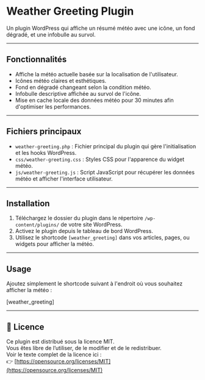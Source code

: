 # Weather Greeting Plugin

Un plugin WordPress qui affiche un résumé météo avec une icône, un fond dégradé, et une infobulle au survol.

---

## Fonctionnalités

- Affiche la météo actuelle basée sur la localisation de l'utilisateur.
- Icônes météo claires et esthétiques.
- Fond en dégradé changeant selon la condition météo.
- Infobulle descriptive affichée au survol de l'icône.
- Mise en cache locale des données météo pour 30 minutes afin d'optimiser les performances.

---

## Fichiers principaux

- `weather-greeting.php` : Fichier principal du plugin qui gère l'initialisation et les hooks WordPress.
- `css/weather-greeting.css` : Styles CSS pour l'apparence du widget météo.
- `js/weather-greeting.js` : Script JavaScript pour récupérer les données météo et afficher l'interface utilisateur.

---

## Installation

1. Téléchargez le dossier du plugin dans le répertoire `/wp-content/plugins/` de votre site WordPress.
2. Activez le plugin depuis le tableau de bord WordPress.
3. Utilisez le shortcode `[weather_greeting]` dans vos articles, pages, ou widgets pour afficher la météo.

---

## Usage

Ajoutez simplement le shortcode suivant à l'endroit où vous souhaitez afficher la météo :

[weather_greeting]

---

## 📄 Licence

Ce plugin est distribué sous la licence MIT.  
Vous êtes libre de l’utiliser, de le modifier et de le redistribuer.  
Voir le texte complet de la licence ici :  
👉 [https://opensource.org/licenses/MIT](https://opensource.org/licenses/MIT)

